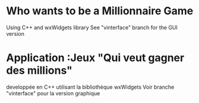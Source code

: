 # Who wants to be a Millionnaire Game
Using C++ and wxWidgets library
See "vinterface" branch for the GUI version
# Application :Jeux "Qui veut gagner des millions" 
developpée en C++ utilisant la bibliothèque wxWidgets
Voir branche "vinterface" pour la version graphique
